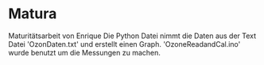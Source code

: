 # Matura
Maturitätsarbeit von Enrique
Die Python Datei nimmt die Daten aus der Text Datei 'OzonDaten.txt' und erstellt einen Graph.
'OzoneReadandCal.ino' wurde benutzt um die Messungen zu machen.
